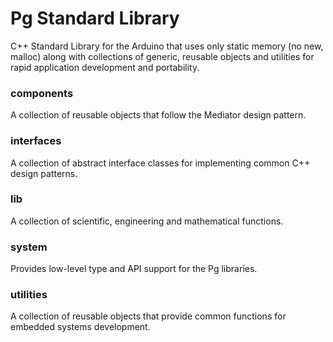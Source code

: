 # Pg Standard Library
C++ Standard Library for the Arduino that uses only static memory (no new, malloc) along with collections of generic, reusable objects and utilities for rapid application development and portability.


### components
A collection of reusable objects that follow the Mediator design pattern.

### interfaces 
A collection of abstract interface classes for implementing common C++ design patterns.

### lib
A collection of scientific, engineering and mathematical functions. 

### system
Provides low-level type and API support for the Pg libraries.

### utilities
A collection of reusable objects that provide common functions for embedded systems development.


